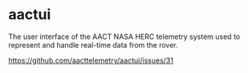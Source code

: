 # aactui
The user interface of the AACT NASA HERC telemetry system used to represent and handle real-time data from the rover.

https://github.com/aacttelemetry/aactui/issues/31